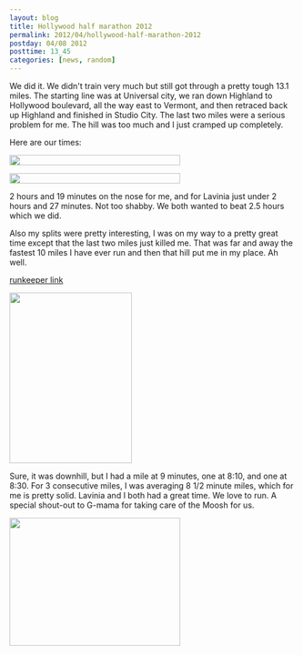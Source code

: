 ```yaml
---
layout: blog
title: Hollywood half marathon 2012
permalink: 2012/04/hollywood-half-marathon-2012
postday: 04/08 2012
posttime: 13_45
categories: [news, random]
---
```


We did it. We didn't train very much but still got through a pretty tough 13.1 miles. The starting line was at Universal city, we ran down Highland to Hollywood boulevard, all the way east to Vermont, and then retraced back up Highland and finished in Studio City. The last two miles were a serious problem for me. The hill was too much and I just cramped up completely.

Here are our times:

<a href="http://blog.kristeraxel.com/wp-content/uploads/2012/04/Screen-shot-2012-04-08-at-1.30.06-PM.png"><img src="http://blog.kristeraxel.com/wp-content/uploads/2012/04/Screen-shot-2012-04-08-at-1.30.06-PM-300x18.png" alt="" title="Screen shot 2012-04-08 at 1.30.06 PM" width="300" height="18" class="aligncenter size-medium wp-image-1774" /></a>

<a href="http://blog.kristeraxel.com/wp-content/uploads/2012/04/Screen-shot-2012-04-08-at-1.30.18-PM.png"><img src="http://blog.kristeraxel.com/wp-content/uploads/2012/04/Screen-shot-2012-04-08-at-1.30.18-PM-300x18.png" alt="" title="Screen shot 2012-04-08 at 1.30.18 PM" width="300" height="18" class="aligncenter size-medium wp-image-1775" /></a>

2 hours and 19 minutes on the nose for me, and for Lavinia just under 2 hours and 27 minutes. Not too shabby. We both wanted to beat 2.5 hours which we did.

Also my splits were pretty interesting, I was on my way to a pretty great time except that the last two miles just killed me. That was far and away the fastest 10 miles I have ever run and then that hill put me in my place. Ah well.

<a href="http://runkeeper.com/user/kristeraxel/activity/80129086" title="runkeeper link">runkeeper link</a>

<a href="http://blog.kristeraxel.com/wp-content/uploads/2012/04/Screen-shot-2012-04-08-at-1.35.59-PM.png"><img src="http://blog.kristeraxel.com/wp-content/uploads/2012/04/Screen-shot-2012-04-08-at-1.35.59-PM-215x300.png" alt="" title="Screen shot 2012-04-08 at 1.35.59 PM" width="215" height="300" class="aligncenter size-medium wp-image-1776" /></a>

Sure, it was downhill, but I had a mile at 9 minutes, one at 8:10, and one at 8:30. For 3 consecutive miles, I was averaging 8 1/2 minute miles, which for me is pretty solid. Lavinia and I both had a great time. We love to run. A special shout-out to G-mama for taking care of the Moosh for us.

<a href="http://blog.kristeraxel.com/wp-content/uploads/2012/04/IMG_1136.jpg"><img src="http://blog.kristeraxel.com/wp-content/uploads/2012/04/IMG_1136-300x225.jpg" alt="" title="IMG_1136" width="300" height="225" class="aligncenter size-medium wp-image-1779" /></a>
